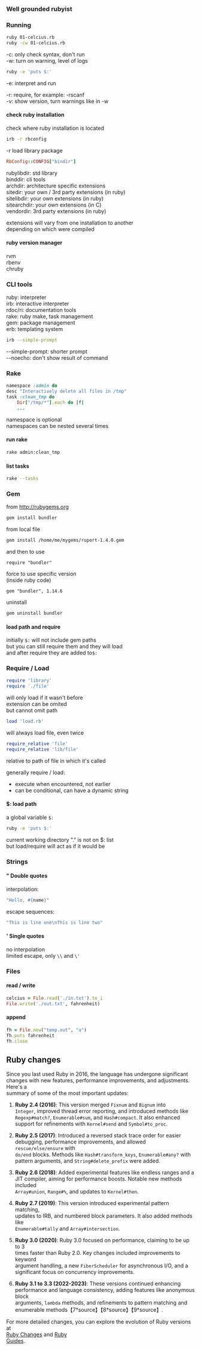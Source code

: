 ### Well grounded rubyist

### Running
```bash
ruby 01-celcius.rb
ruby -cw 01-celcius.rb
```
-c: only check syntax, don't run  
-w: turn on warning, level of logs

```bash
ruby -e 'puts $:'
```
-e: interpret and run

-r: require, for example: -rscanf  
-v: show version, turn warnings like in -w

#### check ruby installation
check where ruby installation is located
```bash
irb -r rbconfig
```
-r load library package
```ruby
RbConfig::CONFIG["bindir"]
```
rubylibdir: std library  
binddir: cli tools  
archdir: architecture specific extensions  
sitedir: your own / 3rd party extensions (in ruby)  
sitelibdir: your own extensions (in ruby)  
sitearchdir: your own extensions (in C)  
vendordir: 3rd party extensions (in ruby)

extensions will vary from one installation to another  
depending on which were compiled

#### ruby version manager
rvm  
rbenv  
chruby

### CLI tools
ruby: interpreter  
irb: interactive interpreter  
rdoc/ri: documentation tools  
rake: ruby make, task management  
gem: package management  
erb: templating system

```bash
irb --simple-prompt
```
--simple-prompt: shorter prompt  
--noecho: don't show result of command

### Rake
```ruby
namespace :admin do
desc "Interactively delete all files in /tmp"
task :clean_tmp do
    Dir["/tmp/*"].each do |f|
    ...
```
namespace is optional  
namespaces can be nested several times

#### run rake
```bash
rake admin:clean_tmp
```

#### list tasks
```bash
rake --tasks
```

### Gem
from http://rubygems.org
```bash
gem install bundler
```

from local file
```bash
gem install /home/me/mygems/ruport-1.4.0.gem
```

and then to use
```gemfile
require "bundler"
```
force to use specific version  
(inside ruby code)
```gemfile
gem "bundler", 1.14.6
```

uninstall
```bash
gem uninstall bundler
```

#### load path and require
initially `$:` will not include gem paths  
but you can still require them and they will load  
and after require they are added to`$:`

### Require / Load
```ruby
require 'library'
require './file'
```
will only load if it wasn't before  
extension can be omited  
but cannot omit path

```ruby
load 'load.rb'
```
will always load file, even twice

```ruby
require_relative 'file'
require_relative 'lib/file'
```
relative to path of file in which it's called

generally require / load:  
- execute when encountered, not earlier  
- can be conditional, can have a dynamic string

#### $: load path
a global variable `$:`
```bash
ruby -e 'puts $:'
```

current working directory "." is not on $: list  
but load/require will act as if it would be

### Strings
#### " Double quotes
interpolation:
```ruby
"Hello, #{name}"
```
escape sequences:
```ruby
"This is line one\nThis is line two"
```

#### ' Single quotes
no interpolation  
limited escape, only `\\` and `\'`

### Files
#### read / write

```ruby
celcius = File.read('./in.txt').to_i
File.write('./out.txt', fahrenheit)
```

#### append

```ruby
fh = File.new("temp.out", "a")
fh.puts fahrenheit
fh.close
```

## Ruby changes
Since you last used Ruby in 2016, the language has undergone significant  
changes with new features, performance improvements, and adjustments. Here's a  
summary of some of the most important updates:

1. **Ruby 2.4 (2016)**: This version merged `Fixnum` and `Bignum` into  
   `Integer`, improved thread error reporting, and introduced methods like  
   `Regexp#match?`, `Enumerable#sum`, and `Hash#compact`. It also enhanced  
   support for refinements with `Kernel#send` and `Symbol#to_proc`.

2. **Ruby 2.5 (2017)**: Introduced a reversed stack trace order for easier  
   debugging, performance improvements, and allowed `rescue/else/ensure` with  
   `do/end` blocks. Methods like `Hash#transform_keys`, `Enumerable#any?` with  
   pattern arguments, and `String#delete_prefix` were added.

3. **Ruby 2.6 (2018)**: Added experimental features like endless ranges and a  
   JIT compiler, aiming for performance boosts. Notable new methods included  
   `Array#union`, `Range#%`, and updates to `Kernel#then`.

4. **Ruby 2.7 (2019)**: This version introduced experimental pattern matching,  
   updates to IRB, and numbered block parameters. It also added methods like  
   `Enumerable#tally` and `Array#intersection`.

5. **Ruby 3.0 (2020)**: Ruby 3.0 focused on performance, claiming to be up to 3  
   times faster than Ruby 2.0. Key changes included improvements to keyword  
   argument handling, a new `FiberScheduler` for asynchronous I/O, and a  
   significant focus on concurrency improvements.

6. **Ruby 3.1 to 3.3 (2022-2023)**: These versions continued enhancing  
   performance and language consistency, adding features like anonymous block  
   arguments, `lambda` methods, and refinements to pattern matching and  
   enumerable methods【7†source】【8†source】【9†source】.

For more detailed changes, you can explore the evolution of Ruby versions at  
[Ruby Changes](https://rubyreferences.github.io/rubychanges/) and [Ruby  
Guides](https://www.rubyguides.com/ruby-version-changes/).
